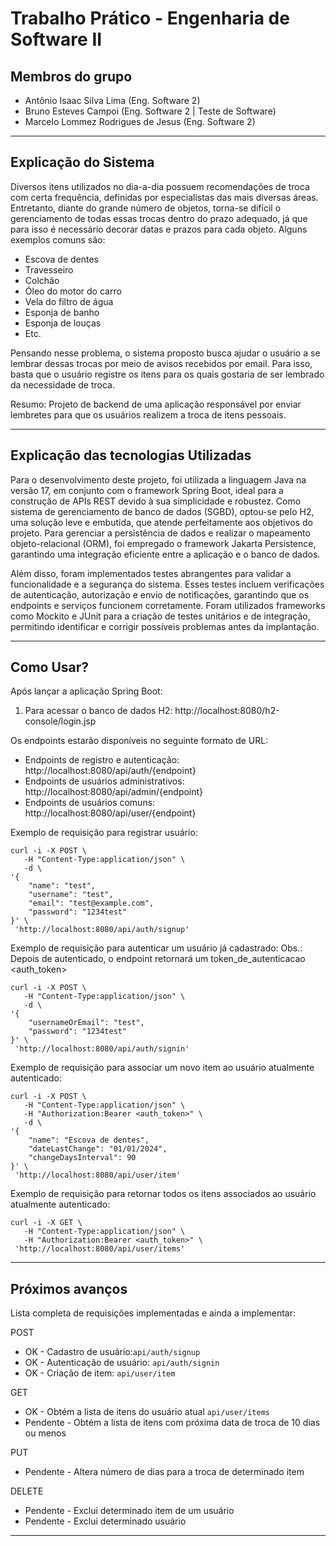 # Trabalho Prático - Engenharia de Software II
## Membros do grupo
- Antônio Isaac Silva Lima (Eng. Software 2)
- Bruno Esteves Campoi (Eng. Software 2  |  Teste de Software)
- Marcelo Lommez Rodrigues de Jesus (Eng. Software 2)

---
## Explicação do Sistema

Diversos itens utilizados no dia-a-dia possuem recomendações de troca com certa frequência, definidas por especialistas das mais diversas áreas. Entretanto, diante do grande número de objetos, torna-se difícil o gerenciamento de todas essas trocas dentro do prazo adequado, já que para isso é necessário decorar datas e prazos para cada objeto. Alguns exemplos comuns são:

- Escova de dentes
- Travesseiro
- Colchão
- Óleo do motor do carro
- Vela do filtro de água
- Esponja de banho
- Esponja de louças
- Etc.

Pensando nesse problema, o sistema proposto busca ajudar o usuário a se lembrar dessas trocas por meio de avisos recebidos por email. Para isso, basta que o usuário registre os itens para os quais gostaria de ser lembrado da necessidade de troca.


Resumo:  Projeto de backend de uma aplicação responsável por enviar lembretes para que os usuários realizem a troca de itens pessoais.

---
## Explicação das tecnologias Utilizadas

Para o desenvolvimento deste projeto, foi utilizada a linguagem Java na versão 17, em conjunto com o framework Spring Boot, ideal para a construção de APIs REST devido à sua simplicidade e robustez. Como sistema de gerenciamento de banco de dados (SGBD), optou-se pelo H2, uma solução leve e embutida, que atende perfeitamente aos objetivos do projeto. Para gerenciar a persistência de dados e realizar o mapeamento objeto-relacional (ORM), foi empregado o framework Jakarta Persistence, garantindo uma integração eficiente entre a aplicação e o banco de dados.

Além disso, foram implementados testes abrangentes para validar a funcionalidade e a segurança do sistema. Esses testes incluem verificações de autenticação, autorização e envio de notificações, garantindo que os endpoints e serviços funcionem corretamente. Foram utilizados frameworks como Mockito e JUnit para a criação de testes unitários e de integração, permitindo identificar e corrigir possíveis problemas antes da implantação.

---
## Como Usar?

Após lançar a aplicação Spring Boot:

1. Para acessar o banco de dados H2: http://localhost:8080/h2-console/login.jsp

Os endpoints estarão disponíveis no seguinte formato de URL:

- Endpoints de registro e autenticação: http://localhost:8080/api/auth/{endpoint}
- Endpoints de usuários administrativos: http://localhost:8080/api/admin/{endpoint}
- Endpoints de usuários comuns: http://localhost:8080/api/user/{endpoint}


Exemplo de requisição para registrar usuário:

``` curl
curl -i -X POST \
   -H "Content-Type:application/json" \
   -d \
'{
    "name": "test",
    "username": "test",
    "email": "test@example.com",
    "password": "1234test"
}' \
 'http://localhost:8080/api/auth/signup'
```

Exemplo de requisição para autenticar um usuário já cadastrado:
    Obs.: Depois de autenticado, o endpoint retornará um token_de_autenticacao <auth_token> 

``` curl
curl -i -X POST \
   -H "Content-Type:application/json" \
   -d \
'{
    "usernameOrEmail": "test",
    "password": "1234test"
}' \
 'http://localhost:8080/api/auth/signin'
``` 
Exemplo de requisição para associar um novo item ao usuário atualmente autenticado:

``` curl
curl -i -X POST \
   -H "Content-Type:application/json" \
   -H "Authorization:Bearer <auth_token>" \
   -d \
'{
    "name": "Escova de dentes",
    "dateLastChange": "01/01/2024",
    "changeDaysInterval": 90
}' \
 'http://localhost:8080/api/user/item'
```

Exemplo de requisição para retornar todos os itens associados ao usuário atualmente autenticado:

``` curl
curl -i -X GET \
   -H "Content-Type:application/json" \
   -H "Authorization:Bearer <auth_token>" \
 'http://localhost:8080/api/user/items'
```

--- 

## Próximos avanços

Lista completa de requisições implementadas e ainda a implementar:

POST
- OK - Cadastro de usuário:`api/auth/signup`
- OK - Autenticação de usuário: `api/auth/signin`
- OK - Criação de item: `api/user/item`

GET
- OK - Obtém a lista de itens do usuário atual `api/user/items`
- Pendente - Obtém a lista de itens com próxima data de troca de 10 dias ou menos

PUT
- Pendente - Altera número de dias para a troca de determinado item

DELETE
- Pendente - Exclui determinado item de um usuário
- Pendente - Exclui determinado usuário

---
